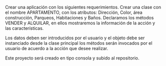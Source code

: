Crear una aplicación con los siguientes requerimientos. Crear una clase con el nombre APARTAMENTO, con los atributos: Dirección, Color, área construcción, Parqueos, Habitaciones y Baños. Declaramos los métodos VENDER y ALQUILAR, en ellos mostraremos la información de la acción y las características.

Los datos deben ser introducidos por el usuario y el objeto debe ser instanciado desde la clase principal los métodos serán invocados por el usuario de acuerdo a la acción que desee realizar.

Este proyecto será creado en tipo consola y subido al repositorio.
